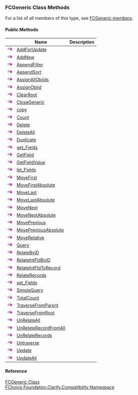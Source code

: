 ﻿### FCGeneric Class Methods

For a list of all members of this type, see [FCGeneric members](FChoice.Foundation.Clarify.Compatibility~FChoice.Foundation.Clarify.Compatibility.FCGeneric_members.md).

#### Public Methods

|   | Name | Description |
| --- | --- | --- |
| ![Public Method](dotnetimages/publicMethod.png) | [AddForUpdate](FChoice.Foundation.Clarify.Compatibility~FChoice.Foundation.Clarify.Compatibility.FCGeneric~AddForUpdate.md) |   |
| ![Public Method](dotnetimages/publicMethod.png) | [AddNew](FChoice.Foundation.Clarify.Compatibility~FChoice.Foundation.Clarify.Compatibility.FCGeneric~AddNew.md) |   |
| ![Public Method](dotnetimages/publicMethod.png) | [AppendFilter](FChoice.Foundation.Clarify.Compatibility~FChoice.Foundation.Clarify.Compatibility.FCGeneric~AppendFilter.md) |   |
| ![Public Method](dotnetimages/publicMethod.png) | [AppendSort](FChoice.Foundation.Clarify.Compatibility~FChoice.Foundation.Clarify.Compatibility.FCGeneric~AppendSort.md) |   |
| ![Public Method](dotnetimages/publicMethod.png) | [AssignAllObjids](FChoice.Foundation.Clarify.Compatibility~FChoice.Foundation.Clarify.Compatibility.FCGeneric~AssignAllObjids.md) |   |
| ![Public Method](dotnetimages/publicMethod.png) | [AssignObjid](FChoice.Foundation.Clarify.Compatibility~FChoice.Foundation.Clarify.Compatibility.FCGeneric~AssignObjid.md) |   |
| ![Public Method](dotnetimages/publicMethod.png) | [ClearRoot](FChoice.Foundation.Clarify.Compatibility~FChoice.Foundation.Clarify.Compatibility.FCGeneric~ClearRoot.md) |   |
| ![Public Method](dotnetimages/publicMethod.png) | [CloseGeneric](FChoice.Foundation.Clarify.Compatibility~FChoice.Foundation.Clarify.Compatibility.FCGeneric~CloseGeneric.md) |   |
| ![Public Method](dotnetimages/publicMethod.png) | [copy](FChoice.Foundation.Clarify.Compatibility~FChoice.Foundation.Clarify.Compatibility.FCGeneric~copy.md) |   |
| ![Public Method](dotnetimages/publicMethod.png) | [Count](FChoice.Foundation.Clarify.Compatibility~FChoice.Foundation.Clarify.Compatibility.FCGeneric~Count.md) |   |
| ![Public Method](dotnetimages/publicMethod.png) | [Delete](FChoice.Foundation.Clarify.Compatibility~FChoice.Foundation.Clarify.Compatibility.FCGeneric~Delete.md) |   |
| ![Public Method](dotnetimages/publicMethod.png) | [DeleteAll](FChoice.Foundation.Clarify.Compatibility~FChoice.Foundation.Clarify.Compatibility.FCGeneric~DeleteAll.md) |   |
| ![Public Method](dotnetimages/publicMethod.png) | [Duplicate](FChoice.Foundation.Clarify.Compatibility~FChoice.Foundation.Clarify.Compatibility.FCGeneric~Duplicate.md) |   |
| ![Public Method](dotnetimages/publicMethod.png) | [get_Fields](FChoice.Foundation.Clarify.Compatibility~FChoice.Foundation.Clarify.Compatibility.FCGeneric~get_Fields.md) |   |
| ![Public Method](dotnetimages/publicMethod.png) | [GetField](FChoice.Foundation.Clarify.Compatibility~FChoice.Foundation.Clarify.Compatibility.FCGeneric~GetField.md) |   |
| ![Public Method](dotnetimages/publicMethod.png) | [GetFieldValue](FChoice.Foundation.Clarify.Compatibility~FChoice.Foundation.Clarify.Compatibility.FCGeneric~GetFieldValue.md) |   |
| ![Public Method](dotnetimages/publicMethod.png) | [let_Fields](FChoice.Foundation.Clarify.Compatibility~FChoice.Foundation.Clarify.Compatibility.FCGeneric~let_Fields.md) |   |
| ![Public Method](dotnetimages/publicMethod.png) | [MoveFirst](FChoice.Foundation.Clarify.Compatibility~FChoice.Foundation.Clarify.Compatibility.FCGeneric~MoveFirst.md) |   |
| ![Public Method](dotnetimages/publicMethod.png) | [MoveFirstAbsolute](FChoice.Foundation.Clarify.Compatibility~FChoice.Foundation.Clarify.Compatibility.FCGeneric~MoveFirstAbsolute.md) |   |
| ![Public Method](dotnetimages/publicMethod.png) | [MoveLast](FChoice.Foundation.Clarify.Compatibility~FChoice.Foundation.Clarify.Compatibility.FCGeneric~MoveLast.md) |   |
| ![Public Method](dotnetimages/publicMethod.png) | [MoveLastAbsolute](FChoice.Foundation.Clarify.Compatibility~FChoice.Foundation.Clarify.Compatibility.FCGeneric~MoveLastAbsolute.md) |   |
| ![Public Method](dotnetimages/publicMethod.png) | [MoveNext](FChoice.Foundation.Clarify.Compatibility~FChoice.Foundation.Clarify.Compatibility.FCGeneric~MoveNext.md) |   |
| ![Public Method](dotnetimages/publicMethod.png) | [MoveNextAbsolute](FChoice.Foundation.Clarify.Compatibility~FChoice.Foundation.Clarify.Compatibility.FCGeneric~MoveNextAbsolute.md) |   |
| ![Public Method](dotnetimages/publicMethod.png) | [MovePrevious](FChoice.Foundation.Clarify.Compatibility~FChoice.Foundation.Clarify.Compatibility.FCGeneric~MovePrevious.md) |   |
| ![Public Method](dotnetimages/publicMethod.png) | [MovePreviousAbsolute](FChoice.Foundation.Clarify.Compatibility~FChoice.Foundation.Clarify.Compatibility.FCGeneric~MovePreviousAbsolute.md) |   |
| ![Public Method](dotnetimages/publicMethod.png) | [MoveRelative](FChoice.Foundation.Clarify.Compatibility~FChoice.Foundation.Clarify.Compatibility.FCGeneric~MoveRelative.md) |   |
| ![Public Method](dotnetimages/publicMethod.png) | [Query](FChoice.Foundation.Clarify.Compatibility~FChoice.Foundation.Clarify.Compatibility.FCGeneric~Query.md) |   |
| ![Public Method](dotnetimages/publicMethod.png) | [RelateByID](FChoice.Foundation.Clarify.Compatibility~FChoice.Foundation.Clarify.Compatibility.FCGeneric~RelateByID.md) |   |
| ![Public Method](dotnetimages/publicMethod.png) | [RelateIntFldByID](FChoice.Foundation.Clarify.Compatibility~FChoice.Foundation.Clarify.Compatibility.FCGeneric~RelateIntFldByID.md) |   |
| ![Public Method](dotnetimages/publicMethod.png) | [RelateIntFldToRecord](FChoice.Foundation.Clarify.Compatibility~FChoice.Foundation.Clarify.Compatibility.FCGeneric~RelateIntFldToRecord.md) |   |
| ![Public Method](dotnetimages/publicMethod.png) | [RelateRecords](FChoice.Foundation.Clarify.Compatibility~FChoice.Foundation.Clarify.Compatibility.FCGeneric~RelateRecords.md) |   |
| ![Public Method](dotnetimages/publicMethod.png) | [set_Fields](FChoice.Foundation.Clarify.Compatibility~FChoice.Foundation.Clarify.Compatibility.FCGeneric~set_Fields.md) |   |
| ![Public Method](dotnetimages/publicMethod.png) | [SimpleQuery](FChoice.Foundation.Clarify.Compatibility~FChoice.Foundation.Clarify.Compatibility.FCGeneric~SimpleQuery.md) |   |
| ![Public Method](dotnetimages/publicMethod.png) | [TotalCount](FChoice.Foundation.Clarify.Compatibility~FChoice.Foundation.Clarify.Compatibility.FCGeneric~TotalCount.md) |   |
| ![Public Method](dotnetimages/publicMethod.png) | [TraverseFromParent](FChoice.Foundation.Clarify.Compatibility~FChoice.Foundation.Clarify.Compatibility.FCGeneric~TraverseFromParent.md) |   |
| ![Public Method](dotnetimages/publicMethod.png) | [TraverseFromRoot](FChoice.Foundation.Clarify.Compatibility~FChoice.Foundation.Clarify.Compatibility.FCGeneric~TraverseFromRoot.md) |   |
| ![Public Method](dotnetimages/publicMethod.png) | [UnRelateAll](FChoice.Foundation.Clarify.Compatibility~FChoice.Foundation.Clarify.Compatibility.FCGeneric~UnRelateAll.md) |   |
| ![Public Method](dotnetimages/publicMethod.png) | [UnRelateRecordFromAll](FChoice.Foundation.Clarify.Compatibility~FChoice.Foundation.Clarify.Compatibility.FCGeneric~UnRelateRecordFromAll.md) |   |
| ![Public Method](dotnetimages/publicMethod.png) | [UnRelateRecords](FChoice.Foundation.Clarify.Compatibility~FChoice.Foundation.Clarify.Compatibility.FCGeneric~UnRelateRecords.md) |   |
| ![Public Method](dotnetimages/publicMethod.png) | [Untraverse](FChoice.Foundation.Clarify.Compatibility~FChoice.Foundation.Clarify.Compatibility.FCGeneric~Untraverse.md) |   |
| ![Public Method](dotnetimages/publicMethod.png) | [Update](FChoice.Foundation.Clarify.Compatibility~FChoice.Foundation.Clarify.Compatibility.FCGeneric~Update.md) |   |
| ![Public Method](dotnetimages/publicMethod.png) | [UpdateAll](FChoice.Foundation.Clarify.Compatibility~FChoice.Foundation.Clarify.Compatibility.FCGeneric~UpdateAll.md) |   |





#### Reference

[FCGeneric Class](FChoice.Foundation.Clarify.Compatibility~FChoice.Foundation.Clarify.Compatibility.FCGeneric.md)  
[FChoice.Foundation.Clarify.Compatibility Namespace](FChoice.Foundation.Clarify.Compatibility~FChoice.Foundation.Clarify.Compatibility_namespace.md)